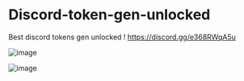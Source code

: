 # Discord-token-gen-unlocked
Best discord tokens gen unlocked !
https://discord.gg/e368RWqA5u

![image](https://user-images.githubusercontent.com/113309764/215617326-737ad200-1161-4976-85af-83ca57cc9544.png)

![image](https://user-images.githubusercontent.com/113309764/215617618-85c73619-9949-4bec-8592-da895712cca1.png)
